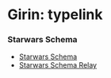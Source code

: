 # Girin: typelink



### Starwars Schema

* [Starwars Schema](https://github.com/hanpama/girin/tree/master/packages/girin/test/starwars/starWarsSchema.ts)
* [Starwars Schema Relay](https://github.com/hanpama/girin/tree/master/packages/girin-relay/test/starWarsSchema.ts)
